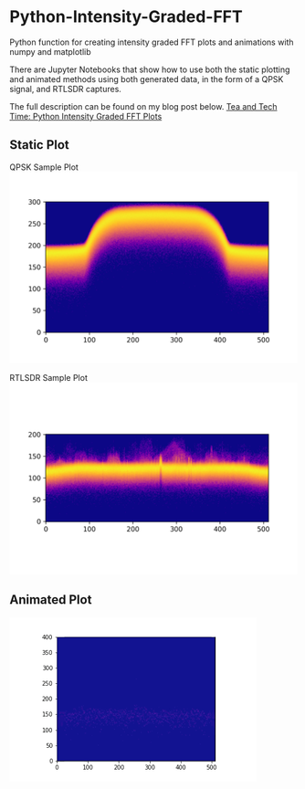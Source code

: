 # Python-Intensity-Graded-FFT
Python function for creating intensity graded FFT plots and animations with numpy and matplotlib

There are Jupyter Notebooks that show how to use both the static plotting and animated methods using both generated data, in the form of a QPSK signal, and RTLSDR captures. 

The full description can be found on my blog post below.
[Tea and Tech Time: Python Intensity Graded FFT Plots]()

## Static Plot
QPSK Sample Plot
![](images/fig1_qpsk_intensity.png)

RTLSDR Sample Plot
![](images/fig3_intensity.png)

## Animated Plot
![](images/rtlsdr_animation.GIF)

